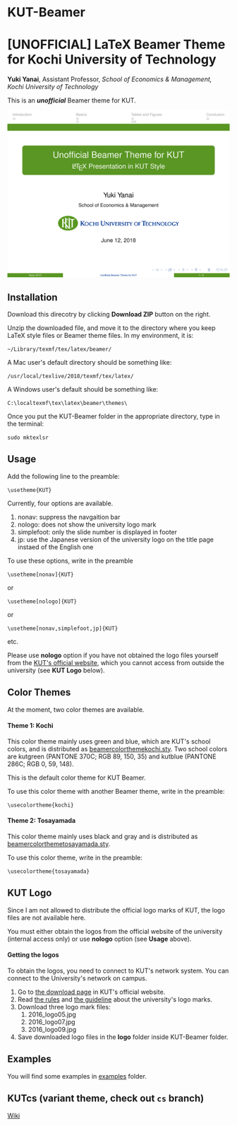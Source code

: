 # KUT-Beamer


# [UNOFFICIAL] LaTeX Beamer Theme for Kochi University of Technology

**Yuki Yanai**, Assistant Professor, *School of Economics & Management, Kochi University of Technology*

This is an ***unofficial*** Beamer theme for KUT.

![Example](examples/example-KUT-Beamer.png)


## Installation

Download this direcotry by clicking **Download ZIP** button on the right.

Unzip the downloaded file, and move it to the directory where you keep LaTeX style files or Beamer theme files. In my environment, it is:

```
~/Library/texmf/tex/latex/beamer/
```

A Mac user's default directory should be something like:

```
/usr/local/texlive/2018/texmf/tex/latex/
```

A Windows user's default should be something like:

```
C:\localtexmf\tex\latex\beamer\themes\
```

Once you put the KUT-Beamer folder in the appropriate directory, type in the terminal:

```
sudo mktexlsr
```

## Usage

Add the following line to the preamble:

```
\usetheme{KUT}
```

Currently, four options are available.

1. nonav: suppress the navgaition bar
2. nologo: does not show the university logo mark
3. simplefoot: only the slide number is displayed in footer
4. jp: use the Japanese version of the university logo on the title page instaed of the English one

To use these options, write in the preamble

```
\usetheme[nonav]{KUT}
```

or

```
\usetheme[nologo]{KUT}
```

or

```
\usetheme[nonav,simplefoot,jp]{KUT}
```
etc.

Please use **nologo** option if you have not obtained the logo files yourself from the [KUT's official website](http://www.kochi-tech.ac.jp/kut_J/gakunai/internal/logomark.html), which you cannot access from outside the university (see **KUT Logo** below).



## Color Themes

At the moment, two color themes are available.

#### Theme 1: Kochi

This color theme mainly uses green and blue, which are KUT's school colors, and is distributed as [beamercolorthemekochi.sty](beamercolorthemekochi.sty).
Two school colors are kutgreen (PANTONE 370C; RGB 89, 150, 35) and kutblue (PANTONE 286C; RGB 0, 59, 148).

This is the default color theme for KUT Beamer.

To use this color theme with another Beamer theme, write in the preamble:

```
\usecolortheme{kochi}  
```

#### Theme 2: Tosayamada

This color theme mainly uses black and gray and is distributed as [beamercolorthemetosayamada.sty](beamercolorthemetosayamada.sty).

To use this color theme, write in the preamble:

```
\usecolortheme{tosayamada}  
```

## KUT Logo

Since I am not allowed to distribute the official logo marks of KUT, the logo files are not available here.

You must either obtain the logos from the official website of the university (internal access only) or use **nologo** option (see **Usage** above).


#### Getting the logos

To obtain the logos, you need to connect to KUT's network system. You can connect to the University's network on campus.

1. Go to [the download page](http://www.kochi-tech.ac.jp/kut_J/gakunai/internal/logomark.html) in KUT's official website.
1. Read [the rules](http://www.kochi-tech.ac.jp/kut_J/gakunai/internal/image/youkou.pdf) and [the guideline](http://www.kochi-tech.ac.jp/kut_J/gakunai/internal/image/KUT_rogoguideline_201603.pdf) about the university's logo marks.
1. Download three logo mark files:
	1. 2016_logo05.jpg
	1. 2016_logo07.jpg
	1. 2016_logo09.jpg
1. Save downloaded logo files in the **logo** folder inside KUT-Beamer folder.


## Examples

You will find some examples in [examples](examples) folder.

## KUTcs (variant theme, check out `cs` branch)
[Wiki](../../wiki)
